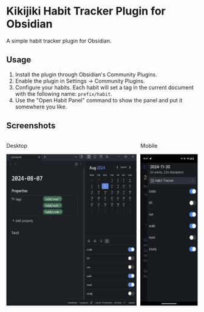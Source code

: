 # Kikijiki Habit Tracker Plugin for Obsidian

A simple habit tracker plugin for Obsidian.

## Usage

1. Install the plugin through Obsidian's Community Plugins.
2. Enable the plugin in Settings → Community Plugins.
3. Configure your habits. Each habit will set a tag in the current document with the following name: `prefix/habit`.
4. Use the "Open Habit Panel" command to show the panel and put it somewhere you like.

## Screenshots

<div style="display: flex; gap: 10px;">
    <div>
        <p>Desktop</p>
        <img src="screenshot-desktop.png" alt="Screenshot Desktop" style="height: 400px; width: auto;"/>
    </div>
    <div>
        <p>Mobile</p>
        <img src="screenshot-mobile.png" alt="Screenshot Mobile" style="height: 400px; width: auto;"/>
    </div>
</div>
